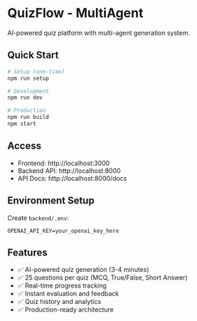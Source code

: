 # QuizFlow - MultiAgent

AI-powered quiz platform with multi-agent generation system.

## Quick Start

```bash
# Setup (one-time)
npm run setup

# Development
npm run dev

# Production
npm run build
npm start
```

## Access
- Frontend: http://localhost:3000
- Backend API: http://localhost:8000
- API Docs: http://localhost:8000/docs

## Environment Setup

Create `backend/.env`:
```
OPENAI_API_KEY=your_openai_key_here
```

## Features
- ✅ AI-powered quiz generation (3-4 minutes)
- ✅ 25 questions per quiz (MCQ, True/False, Short Answer)
- ✅ Real-time progress tracking
- ✅ Instant evaluation and feedback
- ✅ Quiz history and analytics
- ✅ Production-ready architecture
